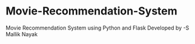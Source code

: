 # Movie-Recommendation-System
Movie Recommendation System using Python and Flask
Developed by
-S Mallik Nayak
